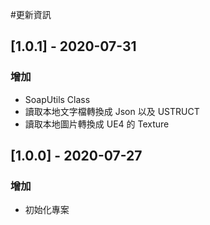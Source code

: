 #更新資訊

## [1.0.1] - 2020-07-31
### 增加

- SoapUtils Class
- 讀取本地文字檔轉換成 Json 以及 USTRUCT
- 讀取本地圖片轉換成 UE4 的 Texture

## [1.0.0] - 2020-07-27
### 增加

- 初始化專案